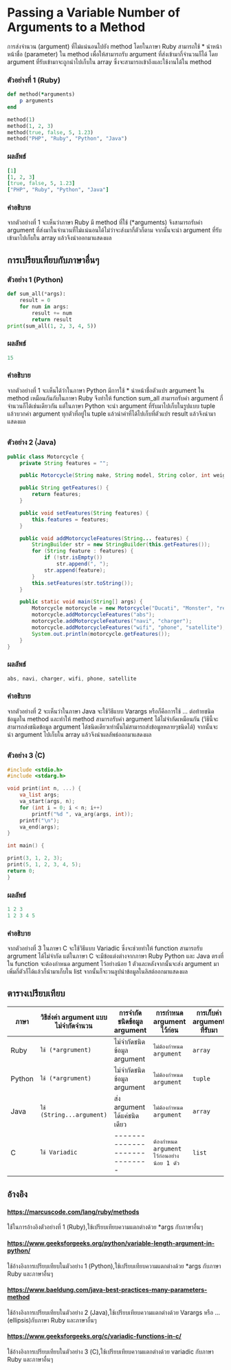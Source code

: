 # Passing a Variable Number of Arguments to a Method
การส่งจำนวน (argument) ที่ไม่แน่นอนไปยัง method โดยในภาษา Ruby สามารถใช้ * นำหน้าหน้าชื่อ (parameter) ใน method เพื่อให้สามารถรับ argument ที่ส่งเข้ามากี่จำนวนก็ได้ โดย argument ที่รับเข้ามาจะถูกนำไปเก็บใน array ซึ่งจะสามารถเข้าถึงและใช้งานได้ใน method
### ตัวอย่างที่ 1 (Ruby)
```Ruby
def method(*arguments)
    p arguments
end

method(1)
method(1, 2, 3)
method(true, false, 5, 1.23)
method("PHP", "Ruby", "Python", "Java")
```    
### ผลลัพธ์
```Ruby
[1]
[1, 2, 3]
[true, false, 5, 1.23]
["PHP", "Ruby", "Python", "Java"]
```
### คำอธิบาย
จากตัวอย่างที่ 1 จะเห็นว่าภาษา Ruby มี method ที่ใช้ (*arguments) จึงสามารถรับค่า argument ที่ส่งมาในจำนวนที่ไม่แน่นอนได้ไม่ว่าจะส่งมากี่ตัวก็ตาม จากนั้นจะนำ argument ที่รับเข้ามาไปเก็บใน array แล้วจึงนำออกมาแสดงผล
##
## การเปรียบเทียบกับภาษาอื่นๆ
### ตัวอย่าง 1 (Python)
```Python
def sum_all(*args):
    result = 0
    for num in args:
        result += num
        return result
print(sum_all(1, 2, 3, 4, 5))
```
### ผลลัพธ์
```Python
15
```
### คำอธิบาย
จากตัวอย่างที่ 1 จะเห็นได้ว่าในภาษา Python มีการใช้ * นำหน้าชื่อตัวแปร argument ใน method เหมือนกันกับในภาษา Ruby จึงทำให้ function sum_all สามารถรับค่า argument กี่จำนวนก็ได้เช่นเดียวกัน แต่ในภาษา Python จะนำ argument ที่รับมาไปเก็บในรูปแบบ tuple แล้วบวกค่า argument ทุกตัวที่อยู่ใน tuple แล้วนำค่าที่ได้ไปเก็บที่ตัวแปร result แล้วจึงนำมาแสดงผล
##
### ตัวอย่าง 2 (๋Java)
```java
public class Motorcycle {
    private String features = "";

    public Motorcycle(String make, String model, String color, int weight, boolean statusNew, int year) {}

    public String getFeatures() {
        return features;
    }

    public void setFeatures(String features) {
        this.features = features;
    }

    public void addMotorcycleFeatures(String... features) {
        StringBuilder str = new StringBuilder(this.getFeatures());
        for (String feature : features) {
            if (!str.isEmpty())
                str.append(", ");
            str.append(feature);
        }
        this.setFeatures(str.toString());
    }

    public static void main(String[] args) {
        Motorcycle motorcycle = new Motorcycle("Ducati", "Monster", "red", 350, true, 2023);
        motorcycle.addMotorcycleFeatures("abs");
        motorcycle.addMotorcycleFeatures("navi", "charger");
        motorcycle.addMotorcycleFeatures("wifi", "phone", "satellite");
        System.out.println(motorcycle.getFeatures());
    }
}
```
### ผลลัพธ์
```java
abs, navi, charger, wifi, phone, satellite
```
### คำอธิบาย
จากตัวอย่างที่ 2 จะเห็นว่าในภาษา Java จะใช้วิธีแบบ Varargs หรือก็คือการใช้ ... ต่อท้ายชนิดข้อมูลใน method และทำให้ method สามารถรับค่า argument ได้ไม่จำกัดเหมือนกัน (วิธีนี้จะสามารถส่งชนิดข้อมูล argument ได้ชนิดเดียวเท่านั้นไม่สามารถส่งข้อมูลหลายๆชนิดได้) จากนั้นจะนำ argument ไปเก็บใน array แล้วจึงนำผลลัพธ์ออกมาแสดงผล
##
### ตัวอย่าง 3 (๋C)
```C
#include <stdio.h>
#include <stdarg.h>

void print(int n, ...) {
    va_list args;
    va_start(args, n);  
    for (int i = 0; i < n; i++) 
        printf("%d ", va_arg(args, int));
    printf("\n");
    va_end(args);
}

int main() {

print(3, 1, 2, 3);
print(5, 1, 2, 3, 4, 5);
return 0;
}
```
### ผลลัพธ์
```C
1 2 3 
1 2 3 4 5
```
### คำอธิบาย
จากตัวอย่างที่ 3 ในภาษา C จะใช้วิธีแบบ Variadic ซึ่งจะช่วยทำให้ function สามารถรับ argrument ได้ไม่จำกัด แต่ในภาษา C จะมีข้อแต่งต่างจากภาษา Ruby Python และ Java ตรงที่ใน function จะต้องกำหนด argument ไว้อย่างน้อย 1 ตัวและหลังจากนั้นจะส่ง argument มาเพิ่มกี่ตัวก็ได้แล้วก็นำมาเก็บใน list จากนั้นก็จะวนลูปนำข้อมูลในลิสต์ออกมาแสดงผล
##
## ตารางเปรียบเทียบ
| ภาษา | วิธีส่งค่า argument แบบไม่จำกัดจำนวน |การจำกัดชนิดข้อมูล argument | การกำหนด argument ไว้ก่อน| การเก็บค่า argument ที่รับมา  |
|------|--------------------------------|-----------------------------|-----------------------------|---------------------------|
|Ruby|`ใช้ (*argrument) `|ไม่จำกัดชนิดข้อมูล argument|`ไม่ต้องกำหนด argument`|`array`|
|Python|`ใช้ (*argrument) `|ไม่จำกัดชนิดข้อมูล argument|`ไม่ต้องกำหนด argument`|`tuple`|
|Java|`ใช้ (String...argument) `|ส่ง argument ได้แค่ชนิดเดียว|`ไม่ต้องกำหนด argument`|`array`|
|C|`ใช้ Variadic `|-----------------------------|`ต้องกำหนด argument ไว้ก่อนอย่างน้อย 1 ตัว`|`list`|
##
## อ้างอิง
#### https://marcuscode.com/lang/ruby/methods 
ใช้ในการอ้างอิงตัวอย่างที่ 1 (Ruby),ใช้เปรียบเทียบความแตกต่างด้วย *args กับภาษาอื่นๆ
#### https://www.geeksforgeeks.org/python/variable-length-argument-in-python/
ใช้อ้างอิงการเปรียบเทียบในตัวอย่าง 1 (Python),ใช้เปรียบเทียบความแตกต่างด้วย *args กับภาษา Ruby และภาษาอื่นๆ
#### https://www.baeldung.com/java-best-practices-many-parameters-method
ใช้อ้างอิงการเปรียบเทียบในตัวอย่าง 2 (Java),ใช้เปรียบเทียบความแตกต่างด้วย Varargs หรือ ...(ellipsis)กับภาษา Ruby และภาษาอื่นๆ
#### https://www.geeksforgeeks.org/c/variadic-functions-in-c/
ใช้อ้างอิงการเปรียบเทียบในตัวอย่าง 3 (C),ใช้เปรียบเทียบความแตกต่างด้วย variadic กับภาษา Ruby และภาษาอื่นๆ
